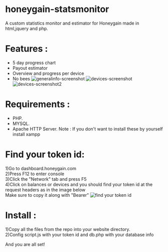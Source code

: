 # honeygain-statsmonitor

A custom statistics monitor and estimator for Honeygain made in html,jquery and php.




# Features :

  - 5 day progress chart
  - Payout estimator
  - Overview and progress per device
  - No bees
![generalinfo-screenshot](https://i.imgur.com/93htprw.png) 
![devices-screenshot](https://i.imgur.com/OPVfrQQ.png)
![devices-screenshot2](https://i.imgur.com/3DAUY6p.png)

# Requirements :

  - PHP.
  - MYSQL.
  - Apache HTTP Server.
Note : If you don't want to install these by yourself install xampp 

# Find your token id:

1)Go to dashboard.honeygain.com \
2)Press F12 to enter console\
3)Click the "Network" tab and press F5\
4)Click on balances or devices and you should find your token id at the request headers as in the image below\
Make sure to copy it along with "Bearer"
![find your token id](https://i.imgur.com/YYOQpQ3.png) 


# Install :

 1)Copy all the files from the repo into your website directory.\
 2)Config script.js with your token id and db.php with your database info 

 
 And you are all set!
